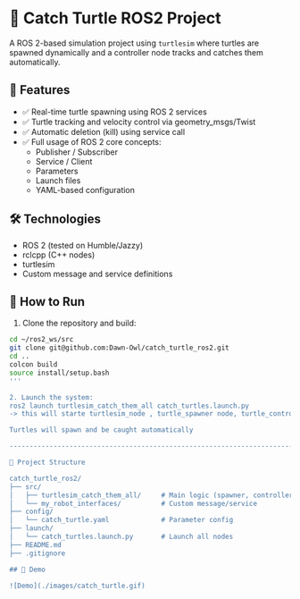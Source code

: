 # 🐢 Catch Turtle ROS2 Project

A ROS 2-based simulation project using `turtlesim` where turtles are spawned dynamically and a controller node tracks and catches them automatically.

## 📌 Features

- ✅ Real-time turtle spawning using ROS 2 services
- ✅ Turtle tracking and velocity control via geometry_msgs/Twist
- ✅ Automatic deletion (kill) using service call
- ✅ Full usage of ROS 2 core concepts:
  - Publisher / Subscriber
  - Service / Client
  - Parameters
  - Launch files
  - YAML-based configuration

## 🛠️ Technologies

- ROS 2 (tested on Humble/Jazzy)
- rclcpp (C++ nodes)
- turtlesim
- Custom message and service definitions

## 🚀 How to Run

1. Clone the repository and build:

```bash
cd ~/ros2_ws/src
git clone git@github.com:Dawn-Owl/catch_turtle_ros2.git
cd ..
colcon build
source install/setup.bash
'''

2. Launch the system:
ros2 launch turtlesim_catch_them_all catch_turtles.launch.py
-> this will starte turtlesim_node , turtle_spawner node, turtle_controller node

Turtles will spawn and be caught automatically

------------------------------------------------------------------------

📂 Project Structure

catch_turtle_ros2/
├── src/
│   ├── turtlesim_catch_them_all/     # Main logic (spawner, controller)
│   └── my_robot_interfaces/          # Custom message/service
├── config/
│   └── catch_turtle.yaml             # Parameter config
├── launch/
│   └── catch_turtles.launch.py       # Launch all nodes
├── README.md
├── .gitignore

## 🎥 Demo

![Demo](./images/catch_turtle.gif)
